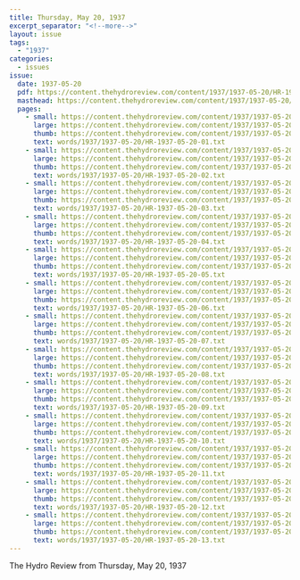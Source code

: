```yaml
---
title: Thursday, May 20, 1937
excerpt_separator: "<!--more-->"
layout: issue
tags:
  - "1937"
categories:
  - issues
issue:
  date: 1937-05-20
  pdf: https://content.thehydroreview.com/content/1937/1937-05-20/HR-1937-05-20.pdf
  masthead: https://content.thehydroreview.com/content/1937/1937-05-20/masthead/HR-1937-05-20.jpg
  pages:
    - small: https://content.thehydroreview.com/content/1937/1937-05-20/small/HR-1937-05-20-01.jpg
      large: https://content.thehydroreview.com/content/1937/1937-05-20/large/HR-1937-05-20-01.jpg
      thumb: https://content.thehydroreview.com/content/1937/1937-05-20/thumbnails/HR-1937-05-20-01.jpg
      text: words/1937/1937-05-20/HR-1937-05-20-01.txt
    - small: https://content.thehydroreview.com/content/1937/1937-05-20/small/HR-1937-05-20-02.jpg
      large: https://content.thehydroreview.com/content/1937/1937-05-20/large/HR-1937-05-20-02.jpg
      thumb: https://content.thehydroreview.com/content/1937/1937-05-20/thumbnails/HR-1937-05-20-02.jpg
      text: words/1937/1937-05-20/HR-1937-05-20-02.txt
    - small: https://content.thehydroreview.com/content/1937/1937-05-20/small/HR-1937-05-20-03.jpg
      large: https://content.thehydroreview.com/content/1937/1937-05-20/large/HR-1937-05-20-03.jpg
      thumb: https://content.thehydroreview.com/content/1937/1937-05-20/thumbnails/HR-1937-05-20-03.jpg
      text: words/1937/1937-05-20/HR-1937-05-20-03.txt
    - small: https://content.thehydroreview.com/content/1937/1937-05-20/small/HR-1937-05-20-04.jpg
      large: https://content.thehydroreview.com/content/1937/1937-05-20/large/HR-1937-05-20-04.jpg
      thumb: https://content.thehydroreview.com/content/1937/1937-05-20/thumbnails/HR-1937-05-20-04.jpg
      text: words/1937/1937-05-20/HR-1937-05-20-04.txt
    - small: https://content.thehydroreview.com/content/1937/1937-05-20/small/HR-1937-05-20-05.jpg
      large: https://content.thehydroreview.com/content/1937/1937-05-20/large/HR-1937-05-20-05.jpg
      thumb: https://content.thehydroreview.com/content/1937/1937-05-20/thumbnails/HR-1937-05-20-05.jpg
      text: words/1937/1937-05-20/HR-1937-05-20-05.txt
    - small: https://content.thehydroreview.com/content/1937/1937-05-20/small/HR-1937-05-20-06.jpg
      large: https://content.thehydroreview.com/content/1937/1937-05-20/large/HR-1937-05-20-06.jpg
      thumb: https://content.thehydroreview.com/content/1937/1937-05-20/thumbnails/HR-1937-05-20-06.jpg
      text: words/1937/1937-05-20/HR-1937-05-20-06.txt
    - small: https://content.thehydroreview.com/content/1937/1937-05-20/small/HR-1937-05-20-07.jpg
      large: https://content.thehydroreview.com/content/1937/1937-05-20/large/HR-1937-05-20-07.jpg
      thumb: https://content.thehydroreview.com/content/1937/1937-05-20/thumbnails/HR-1937-05-20-07.jpg
      text: words/1937/1937-05-20/HR-1937-05-20-07.txt
    - small: https://content.thehydroreview.com/content/1937/1937-05-20/small/HR-1937-05-20-08.jpg
      large: https://content.thehydroreview.com/content/1937/1937-05-20/large/HR-1937-05-20-08.jpg
      thumb: https://content.thehydroreview.com/content/1937/1937-05-20/thumbnails/HR-1937-05-20-08.jpg
      text: words/1937/1937-05-20/HR-1937-05-20-08.txt
    - small: https://content.thehydroreview.com/content/1937/1937-05-20/small/HR-1937-05-20-09.jpg
      large: https://content.thehydroreview.com/content/1937/1937-05-20/large/HR-1937-05-20-09.jpg
      thumb: https://content.thehydroreview.com/content/1937/1937-05-20/thumbnails/HR-1937-05-20-09.jpg
      text: words/1937/1937-05-20/HR-1937-05-20-09.txt
    - small: https://content.thehydroreview.com/content/1937/1937-05-20/small/HR-1937-05-20-10.jpg
      large: https://content.thehydroreview.com/content/1937/1937-05-20/large/HR-1937-05-20-10.jpg
      thumb: https://content.thehydroreview.com/content/1937/1937-05-20/thumbnails/HR-1937-05-20-10.jpg
      text: words/1937/1937-05-20/HR-1937-05-20-10.txt
    - small: https://content.thehydroreview.com/content/1937/1937-05-20/small/HR-1937-05-20-11.jpg
      large: https://content.thehydroreview.com/content/1937/1937-05-20/large/HR-1937-05-20-11.jpg
      thumb: https://content.thehydroreview.com/content/1937/1937-05-20/thumbnails/HR-1937-05-20-11.jpg
      text: words/1937/1937-05-20/HR-1937-05-20-11.txt
    - small: https://content.thehydroreview.com/content/1937/1937-05-20/small/HR-1937-05-20-12.jpg
      large: https://content.thehydroreview.com/content/1937/1937-05-20/large/HR-1937-05-20-12.jpg
      thumb: https://content.thehydroreview.com/content/1937/1937-05-20/thumbnails/HR-1937-05-20-12.jpg
      text: words/1937/1937-05-20/HR-1937-05-20-12.txt
    - small: https://content.thehydroreview.com/content/1937/1937-05-20/small/HR-1937-05-20-13.jpg
      large: https://content.thehydroreview.com/content/1937/1937-05-20/large/HR-1937-05-20-13.jpg
      thumb: https://content.thehydroreview.com/content/1937/1937-05-20/thumbnails/HR-1937-05-20-13.jpg
      text: words/1937/1937-05-20/HR-1937-05-20-13.txt
---
```


The Hydro Review from Thursday, May 20, 1937

<!--more-->

